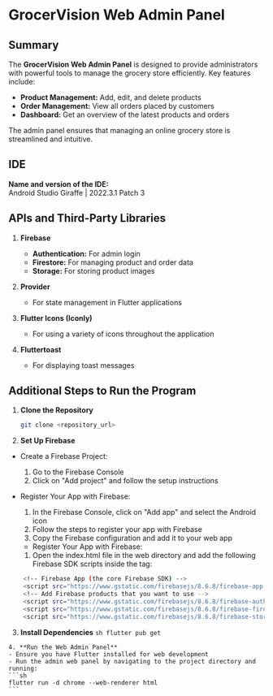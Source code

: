 # GrocerVision Web Admin Panel

## Summary

The **GrocerVision Web Admin Panel** is designed to provide administrators with powerful tools to manage the grocery store efficiently. Key features include:

- **Product Management:** Add, edit, and delete products
- **Order Management:** View all orders placed by customers
- **Dashboard:** Get an overview of the latest products and orders

The admin panel ensures that managing an online grocery store is streamlined and intuitive.

## IDE

**Name and version of the IDE:**  
Android Studio Giraffe | 2022.3.1 Patch 3

## APIs and Third-Party Libraries

1. **Firebase**

   - **Authentication:** For admin login
   - **Firestore:** For managing product and order data
   - **Storage:** For storing product images

2. **Provider**

   - For state management in Flutter applications

3. **Flutter Icons (Iconly)**

   - For using a variety of icons throughout the application

4. **Fluttertoast**
   - For displaying toast messages

## Additional Steps to Run the Program

1. **Clone the Repository**

   ```sh
   git clone <repository_url>
   ```

2. **Set Up Firebase**

- Create a Firebase Project:

  1. Go to the Firebase Console
  2. Click on "Add project" and follow the setup instructions

- Register Your App with Firebase:

  1. In the Firebase Console, click on "Add app" and select the Android icon
  2. Follow the steps to register your app with Firebase
  3. Copy the Firebase configuration and add it to your web app

  - Register Your App with Firebase:

  1.  Open the index.html file in the web directory and add the following Firebase SDK scripts inside the <head> tag:

```sh
    <!-- Firebase App (the core Firebase SDK) -->
    <script src="https://www.gstatic.com/firebasejs/8.6.8/firebase-app.js"></script>
    <!-- Add Firebase products that you want to use -->
    <script src="https://www.gstatic.com/firebasejs/8.6.8/firebase-auth.js"></script>
    <script src="https://www.gstatic.com/firebasejs/8.6.8/firebase-firestore.js"></script>
    <script src="https://www.gstatic.com/firebasejs/8.6.8/firebase-storage.js"></script>
```

  3. **Install Dependencies**
    ```sh
    flutter pub get
    ```

    4. **Run the Web Admin Panel**
    - Ensure you have Flutter installed for web development
    - Run the admin web panel by navigating to the project directory and running:
    ```sh
    flutter run -d chrome --web-renderer html
    ```



